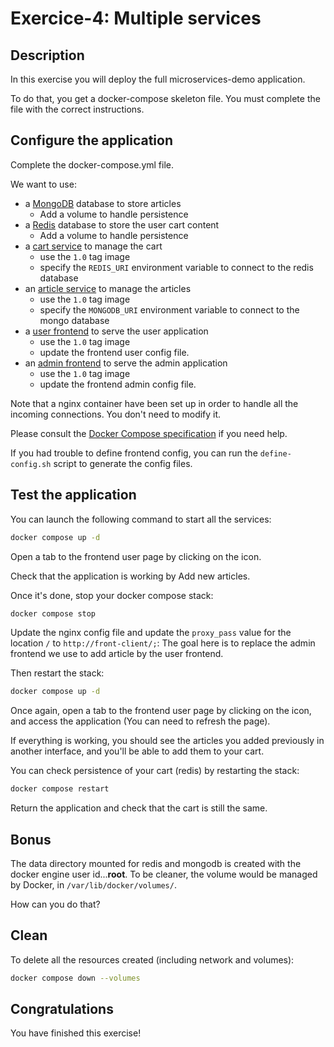 # Exercice-4: Multiple services

<walkthrough-tutorial-duration duration="20.0"></walkthrough-tutorial-duration>

## Description

In this exercise you will deploy the full microservices-demo application.

To do that, you get a docker-compose skeleton file. You must complete the file with the correct instructions.

## Configure the application

Complete the <walkthrough-editor-open-file filePath="docker-compose.yml">docker-compose.yml</walkthrough-editor-open-file> file.

We want to use:
- a [MongoDB](https://hub.docker.com/_/mongo/) database to store articles
  - Add a volume to handle persistence
- a [Redis](http://hub.docker.com/_/redis/) database to store the user cart content 
  - Add a volume to handle persistence
- a [cart service](https://hub.docker.com/repository/docker/alphayax/microservice-demo-cart-service) to manage the cart
  - use the `1.0` tag image
  - specify the `REDIS_URI` environment variable to connect to the redis database
- an [article service](https://hub.docker.com/repository/docker/alphayax/microservice-demo-article-service) to manage the articles
  - use the `1.0` tag image
  - specify the `MONGODB_URI` environment variable to connect to the mongo database
- a [user frontend](https://hub.docker.com/repository/docker/alphayax/microservice-demo-frontend-user) to serve the user application
  - use the `1.0` tag image
  - update the <walkthrough-editor-open-file filePath="config/frontend-user.json">frontend user config</walkthrough-editor-open-file> file.
- an [admin frontend](https://hub.docker.com/repository/docker/alphayax/microservice-demo-frontend-admin) to serve the admin application
  - use the `1.0` tag image
  - update the <walkthrough-editor-open-file filePath="config/frontend-admin.json">frontend admin config</walkthrough-editor-open-file> file.

Note that a nginx container have been set up in order to handle all the incoming connections. You don't need to modify it.

Please consult the [Docker Compose specification](https://github.com/compose-spec/compose-spec/blob/master/spec.md) if you need help.

If you had trouble to define frontend config, you can run the `define-config.sh` script to generate the config files.


## Test the application

You can launch the following command to start all the services:

```sh
docker compose up -d
```

Open a tab to the frontend user page by clicking on the <walkthrough-web-preview-icon></walkthrough-web-preview-icon> icon.

Check that the application is working by Add new articles.

Once it's done, stop your docker compose stack:
```sh
docker compose stop
```

Update the <walkthrough-editor-open-file filePath="config/default.conf">nginx config file</walkthrough-editor-open-file>
and update the `proxy_pass` value for the location `/` to `http://front-client/;`: The goal here is to replace the admin
frontend we use to add article by the user frontend.

Then restart the stack:
```sh
docker compose up -d
```

Once again, open a tab to the frontend user page by clicking on the <walkthrough-web-preview-icon></walkthrough-web-preview-icon> 
icon, and access the application (You can need to refresh the page).

If everything is working, you should see the articles you added previously in another interface, and you'll be able to 
add them to your cart.

You can check persistence of your cart (redis) by restarting the stack:

```sh
docker compose restart
```

Return the application and check that the cart is still the same.

## Bonus

The data directory mounted for redis and mongodb is created with the docker engine user id...**root**.  To be cleaner, the volume would be managed by Docker, in `/var/lib/docker/volumes/`.

How can you do that?

## Clean

To delete all the resources created (including network and volumes):

```sh
docker compose down --volumes
```

## Congratulations

You have finished this exercise!

<walkthrough-conclusion-trophy></walkthrough-conclusion-trophy>
